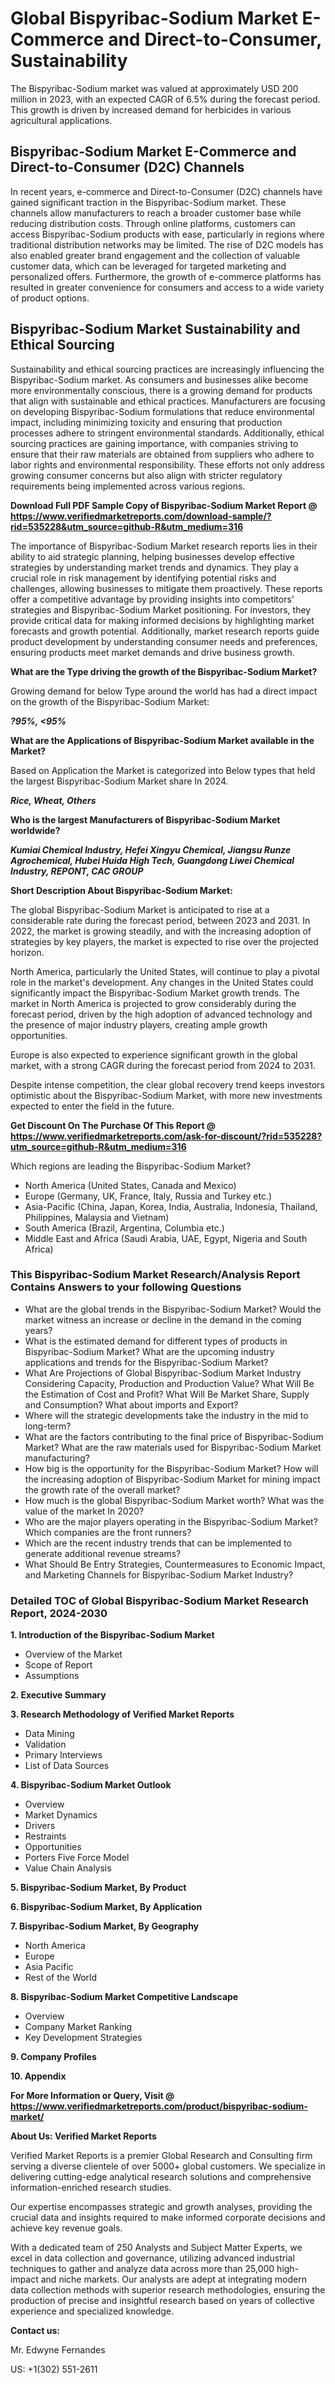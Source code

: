 <h1>Global Bispyribac-Sodium Market E-Commerce and Direct-to-Consumer, Sustainability</h1><p class=""><p>The Bispyribac-Sodium market was valued at approximately USD 200 million in 2023, with an expected CAGR of 6.5% during the forecast period. This growth is driven by increased demand for herbicides in various agricultural applications.</p><h2>Bispyribac-Sodium Market E-Commerce and Direct-to-Consumer (D2C) Channels</h2><p>In recent years, e-commerce and Direct-to-Consumer (D2C) channels have gained significant traction in the Bispyribac-Sodium market. These channels allow manufacturers to reach a broader customer base while reducing distribution costs. Through online platforms, customers can access Bispyribac-Sodium products with ease, particularly in regions where traditional distribution networks may be limited. The rise of D2C models has also enabled greater brand engagement and the collection of valuable customer data, which can be leveraged for targeted marketing and personalized offers. Furthermore, the growth of e-commerce platforms has resulted in greater convenience for consumers and access to a wide variety of product options.</p><h2>Bispyribac-Sodium Market Sustainability and Ethical Sourcing</h2><p>Sustainability and ethical sourcing practices are increasingly influencing the Bispyribac-Sodium market. As consumers and businesses alike become more environmentally conscious, there is a growing demand for products that align with sustainable and ethical practices. Manufacturers are focusing on developing Bispyribac-Sodium formulations that reduce environmental impact, including minimizing toxicity and ensuring that production processes adhere to stringent environmental standards. Additionally, ethical sourcing practices are gaining importance, with companies striving to ensure that their raw materials are obtained from suppliers who adhere to labor rights and environmental responsibility. These efforts not only address growing consumer concerns but also align with stricter regulatory requirements being implemented across various regions.</p></p><p class=""><strong>Download Full PDF Sample Copy of Bispyribac-Sodium Market Report @ <a href="https://www.verifiedmarketreports.com/download-sample/?rid=535228&utm_source=github-R&utm_medium=316" target="_blank">https://www.verifiedmarketreports.com/download-sample/?rid=535228&utm_source=github-R&utm_medium=316</a></strong></p><p>The importance of&nbsp;Bispyribac-Sodium Market research reports lies in their ability to aid strategic planning, helping businesses develop effective strategies by understanding market trends and dynamics. They play a crucial role in risk management by identifying potential risks and challenges, allowing businesses to mitigate them proactively. These reports offer a competitive advantage by providing insights into competitors' strategies and Bispyribac-Sodium Market positioning. For investors, they provide critical data for making informed decisions by highlighting market forecasts and growth potential. Additionally, market research reports guide product development by understanding consumer needs and preferences, ensuring products meet market demands and drive business growth.</p><p><strong>What are the&nbsp;Type driving the growth of the Bispyribac-Sodium Market?</strong></p><p id="" class="">Growing demand for below Type around the world has had a direct impact on the growth of the Bispyribac-Sodium Market:</p><p class=""><em><strong>?95%, <95%</strong></em></p><p class=""><strong>What are the&nbsp;Applications&nbsp;of Bispyribac-Sodium Market available in the Market?</strong></p><p id="" class="">Based on Application the Market is categorized into Below types that held the largest Bispyribac-Sodium Market share In 2024.</p><p class=""><em><strong>Rice, Wheat, Others</strong></em></p><p class=""><strong>Who is the largest Manufacturers of Bispyribac-Sodium Market worldwide?</strong></p><p><em><strong>Kumiai Chemical Industry, Hefei Xingyu Chemical, Jiangsu Runze Agrochemical, Hubei Huida High Tech, Guangdong Liwei Chemical Industry, REPONT, CAC GROUP</strong></em></p><p id="" class=""><strong>Short Description About Bispyribac-Sodium Market:</strong></p><p>The global Bispyribac-Sodium Market is anticipated to rise at a considerable rate during the forecast period, between 2023 and 2031. In 2022, the market is growing steadily, and with the increasing adoption of strategies by key players, the market is expected to rise over the projected horizon.</p><p>North America, particularly the United States, will continue to play a pivotal role in the market's development. Any changes in the United States could significantly impact the Bispyribac-Sodium Market growth trends. The market in North America is projected to grow considerably during the forecast period, driven by the high adoption of advanced technology and the presence of major industry players, creating ample growth opportunities.</p><p>Europe is also expected to experience significant growth in the global market, with a strong CAGR during the forecast period from 2024 to 2031.</p><p>Despite intense competition, the clear global recovery trend keeps investors optimistic about the Bispyribac-Sodium Market, with more new investments expected to enter the field in the future.</p><p id="" class=""><strong>Get Discount On The Purchase Of This Report @ <a href="https://www.verifiedmarketreports.com/ask-for-discount/?rid=535228?utm_source=github-R&utm_medium=316" target="_blank">https://www.verifiedmarketreports.com/ask-for-discount/?rid=535228?utm_source=github-R&utm_medium=316</a></strong></p><p class="">Which regions are leading the Bispyribac-Sodium Market?</p><ul><li>North America (United States, Canada and Mexico)</li><li>Europe (Germany, UK, France, Italy, Russia and Turkey etc.)</li><li>Asia-Pacific (China, Japan, Korea, India, Australia, Indonesia, Thailand, Philippines, Malaysia and Vietnam)</li><li>South America (Brazil, Argentina, Columbia etc.)</li><li>Middle East and Africa (Saudi Arabia, UAE, Egypt, Nigeria and South Africa)</li></ul><h3 id="" class="">This Bispyribac-Sodium Market Research/Analysis Report Contains Answers to your following Questions</h3><ul><li>What are the global trends in the Bispyribac-Sodium Market? Would the market witness an increase or decline in the demand in the coming years?</li><li>What is the estimated demand for different types of products in Bispyribac-Sodium Market? What are the upcoming industry applications and trends for the Bispyribac-Sodium Market?</li><li>What Are Projections of Global Bispyribac-Sodium Market Industry Considering Capacity, Production and Production Value? What Will Be the Estimation of Cost and Profit? What Will Be Market Share, Supply and Consumption? What about imports and Export?</li><li>Where will the strategic developments take the industry in the mid to long-term?</li><li>What are the factors contributing to the final price of Bispyribac-Sodium Market? What are the raw materials used for Bispyribac-Sodium Market manufacturing?</li><li>How big is the opportunity for the Bispyribac-Sodium Market? How will the increasing adoption of Bispyribac-Sodium Market for mining impact the growth rate of the overall market?</li><li>How much is the global Bispyribac-Sodium Market worth? What was the value of the market In 2020?</li><li>Who are the major players operating in the Bispyribac-Sodium Market? Which companies are the front runners?</li><li>Which are the recent industry trends that can be implemented to generate additional revenue streams?</li><li>What Should Be Entry Strategies, Countermeasures to Economic Impact, and Marketing Channels for Bispyribac-Sodium Market Industry?</li></ul><h3 id="" class="">Detailed TOC of Global Bispyribac-Sodium Market Research Report, 2024-2030</h3><p id="" class=""><strong>1. Introduction of the Bispyribac-Sodium Market</strong></p><ul><li>Overview of the Market</li><li>Scope of Report</li><li>Assumptions</li></ul><p id="" class=""><strong>2. Executive Summary</strong></p><p id="" class=""><strong>3. Research Methodology of Verified Market Reports</strong></p><ul><li>Data Mining</li><li>Validation</li><li>Primary Interviews</li><li>List of Data Sources</li></ul><p id="" class=""><strong>4. Bispyribac-Sodium Market Outlook</strong></p><ul><li>Overview</li><li>Market Dynamics</li><li>Drivers</li><li>Restraints</li><li>Opportunities</li><li>Porters Five Force Model</li><li>Value Chain Analysis</li></ul><p id="" class=""><strong>5. Bispyribac-Sodium Market, By Product</strong></p><p id="" class=""><strong>6. Bispyribac-Sodium Market, By Application</strong></p><p id="" class=""><strong>7. Bispyribac-Sodium Market, By Geography</strong></p><ul><li>North America</li><li>Europe</li><li>Asia Pacific</li><li>Rest of the World</li></ul><p id="" class=""><strong>8. Bispyribac-Sodium Market Competitive Landscape</strong></p><ul><li>Overview</li><li>Company Market Ranking</li><li>Key Development Strategies</li></ul><p id="" class=""><strong>9. Company Profiles</strong></p><p id="" class=""><strong>10. Appendix</strong></p><p id="" class=""><strong>For More Information or Query, Visit @ <a href="https://www.verifiedmarketreports.com/product/bispyribac-sodium-market/" target="_blank">https://www.verifiedmarketreports.com/product/bispyribac-sodium-market/</a></strong></p><p id="" class=""><strong>About Us: Verified Market Reports</strong></p><p id="" class="">Verified Market Reports is a premier Global Research and Consulting firm serving a diverse clientele of over 5000+ global customers. We specialize in delivering cutting-edge analytical research solutions and comprehensive information-enriched research studies.</p><p id="" class="">Our expertise encompasses strategic and growth analyses, providing the crucial data and insights required to make informed corporate decisions and achieve key revenue goals.</p><p id="" class="">With a dedicated team of 250 Analysts and Subject Matter Experts, we excel in data collection and governance, utilizing advanced industrial techniques to gather and analyze data across more than 25,000 high-impact and niche markets. Our analysts are adept at integrating modern data collection methods with superior research methodologies, ensuring the production of precise and insightful research based on years of collective experience and specialized knowledge.</p><p id="" class=""><strong>Contact us:</strong></p><p id="" class="">Mr. Edwyne Fernandes</p><p id="" class="">US: +1(302) 551-2611</p>